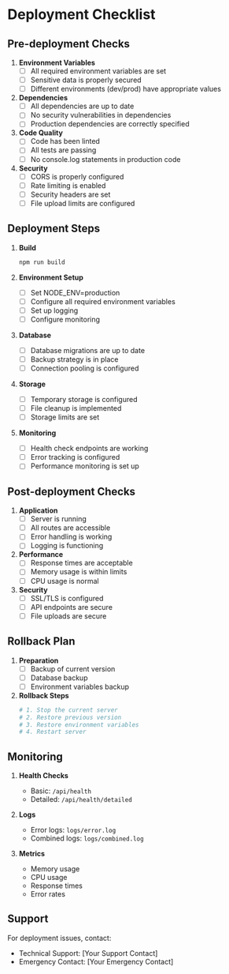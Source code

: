 # Deployment Checklist

## Pre-deployment Checks

1. **Environment Variables**
   - [ ] All required environment variables are set
   - [ ] Sensitive data is properly secured
   - [ ] Different environments (dev/prod) have appropriate values

2. **Dependencies**
   - [ ] All dependencies are up to date
   - [ ] No security vulnerabilities in dependencies
   - [ ] Production dependencies are correctly specified

3. **Code Quality**
   - [ ] Code has been linted
   - [ ] All tests are passing
   - [ ] No console.log statements in production code

4. **Security**
   - [ ] CORS is properly configured
   - [ ] Rate limiting is enabled
   - [ ] Security headers are set
   - [ ] File upload limits are configured

## Deployment Steps

1. **Build**
   ```bash
   npm run build
   ```

2. **Environment Setup**
   - [ ] Set NODE_ENV=production
   - [ ] Configure all required environment variables
   - [ ] Set up logging
   - [ ] Configure monitoring

3. **Database**
   - [ ] Database migrations are up to date
   - [ ] Backup strategy is in place
   - [ ] Connection pooling is configured

4. **Storage**
   - [ ] Temporary storage is configured
   - [ ] File cleanup is implemented
   - [ ] Storage limits are set

5. **Monitoring**
   - [ ] Health check endpoints are working
   - [ ] Error tracking is configured
   - [ ] Performance monitoring is set up

## Post-deployment Checks

1. **Application**
   - [ ] Server is running
   - [ ] All routes are accessible
   - [ ] Error handling is working
   - [ ] Logging is functioning

2. **Performance**
   - [ ] Response times are acceptable
   - [ ] Memory usage is within limits
   - [ ] CPU usage is normal

3. **Security**
   - [ ] SSL/TLS is configured
   - [ ] API endpoints are secure
   - [ ] File uploads are secure

## Rollback Plan

1. **Preparation**
   - [ ] Backup of current version
   - [ ] Database backup
   - [ ] Environment variables backup

2. **Rollback Steps**
   ```bash
   # 1. Stop the current server
   # 2. Restore previous version
   # 3. Restore environment variables
   # 4. Restart server
   ```

## Monitoring

1. **Health Checks**
   - Basic: `/api/health`
   - Detailed: `/api/health/detailed`

2. **Logs**
   - Error logs: `logs/error.log`
   - Combined logs: `logs/combined.log`

3. **Metrics**
   - Memory usage
   - CPU usage
   - Response times
   - Error rates

## Support

For deployment issues, contact:
- Technical Support: [Your Support Contact]
- Emergency Contact: [Your Emergency Contact] 